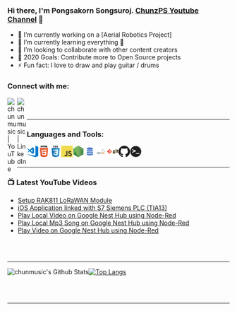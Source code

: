 ### Hi there, I'm Pongsakorn Songsuroj. [ChunzPS Youtube Channel][youtube] 👋

- 🔭 I’m currently working on a [Aerial Robotics Project]
- 🌱 I’m currently learning everything 🤣
- 👯 I’m looking to collaborate with other content creators
- 🥅 2020 Goals: Contribute more to Open Source projects
- ⚡ Fun fact: I love to draw and play guitar / drums

### Connect with me:

[<img align="left" alt="chunmusic | YouTube" width="22px" src="https://cdn.jsdelivr.net/npm/simple-icons@v3/icons/youtube.svg" />][youtube]
[<img align="left" alt="chunmusic | LinkedIn" width="22px" src="https://cdn.jsdelivr.net/npm/simple-icons@v3/icons/linkedin.svg" />][linkedin]


<br />
<br />

---

### Languages and Tools:

[<img align="left" alt="Visual Studio Code" width="26px" src="https://raw.githubusercontent.com/github/explore/80688e429a7d4ef2fca1e82350fe8e3517d3494d/topics/visual-studio-code/visual-studio-code.png" />][youtube]
[<img align="left" alt="HTML5" width="26px" src="https://raw.githubusercontent.com/github/explore/80688e429a7d4ef2fca1e82350fe8e3517d3494d/topics/html/html.png" />][youtube]
[<img align="left" alt="CSS3" width="26px" src="https://raw.githubusercontent.com/github/explore/80688e429a7d4ef2fca1e82350fe8e3517d3494d/topics/css/css.png" />][youtube]
[<img align="left" alt="JavaScript" width="26px" src="https://raw.githubusercontent.com/github/explore/80688e429a7d4ef2fca1e82350fe8e3517d3494d/topics/javascript/javascript.png" />][youtube]
[<img align="left" alt="Node.js" width="26px" src="https://raw.githubusercontent.com/github/explore/80688e429a7d4ef2fca1e82350fe8e3517d3494d/topics/nodejs/nodejs.png" />][youtube]
[<img align="left" alt="SQL" width="26px" src="https://raw.githubusercontent.com/github/explore/80688e429a7d4ef2fca1e82350fe8e3517d3494d/topics/sql/sql.png" />][youtube]
[<img align="left" alt="MySQL" width="26px" src="https://raw.githubusercontent.com/github/explore/80688e429a7d4ef2fca1e82350fe8e3517d3494d/topics/mysql/mysql.png" />][youtube]
[<img align="left" alt="Git" width="26px" src="https://raw.githubusercontent.com/github/explore/80688e429a7d4ef2fca1e82350fe8e3517d3494d/topics/git/git.png" />][youtube]
[<img align="left" alt="GitHub" width="26px" src="https://raw.githubusercontent.com/github/explore/78df643247d429f6cc873026c0622819ad797942/topics/github/github.png" />][youtube]
[<img align="left" alt="HTML5" width="26px" src="https://raw.githubusercontent.com/github/explore/80688e429a7d4ef2fca1e82350fe8e3517d3494d/topics/terminal/terminal.png" />][youtube]

<br />
<br />

---

### 📺 Latest YouTube Videos
<!-- YOUTUBE:START -->
- [Setup RAK811 LoRaWAN Module](https://www.youtube.com/watch?v=dC5qsv1Oq5g)
- [iOS Application linked with S7 Siemens PLC (TIA13)](https://www.youtube.com/watch?v=e_DtxT1Eq1c)
- [Play Local Video on Google Nest Hub using Node-Red](https://www.youtube.com/watch?v=U_BMwKxpQH0)
- [Play Local Mp3 Song on Google Nest Hub using Node-Red](https://www.youtube.com/watch?v=XoSo9Mltlpc)
- [Play Video on Google Nest Hub using Node-Red](https://www.youtube.com/watch?v=L4tTMAKKq_I)
<!-- YOUTUBE:END -->

<br />
<br />

---

<img align="left" alt="chunmusic's Github Stats" src="https://github-readme-stats.vercel.app/api?username=chunmusic&show_icons=true&hide_border=true" />

[![Top Langs](https://github-readme-stats.vercel.app/api/top-langs/?username=chunmusic&layout=compact)](https://github.com/anuraghazra/github-readme-stats)

<br />
<br />

---



[youtube]: https://youtube.com/chunzps
[linkedin]: https://www.linkedin.com/in/pongsakorn-songsuroj-464b7854/
